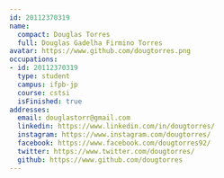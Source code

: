 ```yaml
---
id: 20112370319
name:
  compact: Douglas Torres
  full: Douglas Gadelha Firmino Torres
avatar: https://www.github.com/dougtorres.png
occupations:
- id: 20112370319
  type: student
  campus: ifpb-jp
  course: cstsi
  isFinished: true
addresses:
  email: douglastorr@gmail.com
  linkedin: https://www.linkedin.com/in/dougtorres/
  instagram: https://www.instagram.com/dougtorres/
  facebook: https://www.facebook.com/dougtorres92/
  twitter: https://www.twitter.com/dougtorres/
  github: https://www.github.com/dougtorres
---
```

